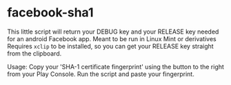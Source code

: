 # facebook-sha1
This little script will return your DEBUG key and your RELEASE key needed for an android Facebook app.
Meant to be run in Linux Mint or derivatives
Requires `xclip` to be installed, so you can get your RELEASE key straight from the clipboard.

Usage:
Copy your 'SHA-1 certificate fingerprint' using the button to the right from your Play Console.
Run the script and paste your fingerprint.
